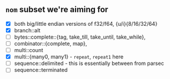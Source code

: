 ## `nom` subset we're aiming for
- [x] both big/little endian versions of f32/f64, {u/i}{8/16/32/64}
- [x] branch::alt
- [ ] bytes::complete::{tag, take_till, take_until, take_while},
- [ ] combinator::{complete, map},
- [ ] multi::count
- [x] multi::{many0, many1} - `repeat`, `repeat1` here
- [ ] sequence::delimited - this is essentially between from parsec
- [ ] sequence::terminated
